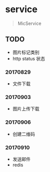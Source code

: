 # service
> MicService

## TODO
- 图片标记类别
- http status 状态


### 20170829
- 文件下载

### 20170903
- 图片上传下载

### 20170906
- 创建二维码

### 20170910
- 发送邮件
- redis
